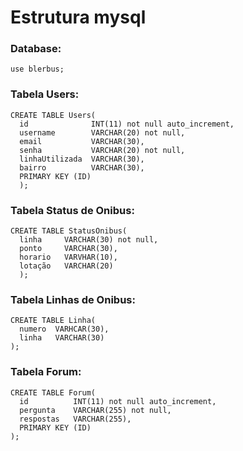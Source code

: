 # Estrutura mysql

### Database:
```
use blerbus;
```

### Tabela Users:
```
CREATE TABLE Users(
  id              INT(11) not null auto_increment,
  username        VARCHAR(20) not null,
  email           VARCHAR(30),
  senha           VARCHAR(20) not null,
  linhaUtilizada  VARCHAR(30),
  bairro          VARCHAR(30),
  PRIMARY KEY (ID)
  );
```

### Tabela Status de Onibus:
```
CREATE TABLE StatusOnibus(
  linha     VARCHAR(30) not null,
  ponto     VARCHAR(30),
  horario   VARVHAR(10),
  lotação   VARCHAR(20)
  );
```

### Tabela Linhas de Onibus:
```
CREATE TABLE Linha(
  numero  VARHCAR(30),
  linha   VARCHAR(30)
);
```

### Tabela Forum:
```
CREATE TABLE Forum(
  id          INT(11) not null auto_increment,
  pergunta    VARCHAR(255) not null,
  respostas   VARCHAR(255),
  PRIMARY KEY (ID)
);
```




